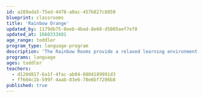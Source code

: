 ```yaml
---
id: a289ada5-75ed-4478-a0ac-457b827c8850
blueprint: classrooms
title: 'Rainbow Orange'
updated_by: 1179db75-8eeb-4bad-8e60-d5005aef7ef8
updated_at: 1660333481
age_range: toddler
program_type: language-program
description: 'The Rainbow Rooms provide a relaxed learning environment for a group of four and seven young toddlers. The curriculum is driven by the interests of the children. Nurturing teachers foster the social, emotional, cognitive, and physical development of children through a play-based model, with a focus on the arts and outdoor exploration. The Rainbow Rooms also provide an immersion program for families seeking to have their child learn English as a second language.'
programs: language
ages: toddler
teachers:
  - d120d817-6a1f-4fac-ab04-8804189991d3
  - ff604c1b-599f-4aab-83e6-78e6bf7286b8
published: true
---
```

